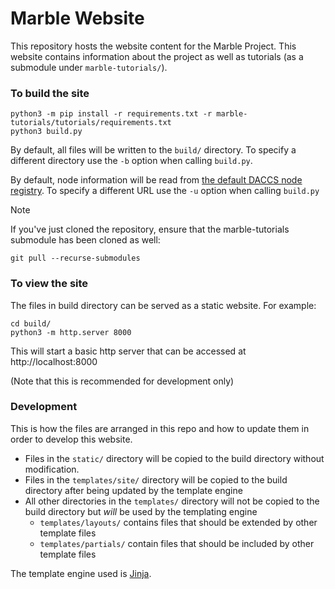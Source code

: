 # Marble Website

This repository hosts the website content for the Marble Project. This website contains information about the
project as well as tutorials (as a submodule under `marble-tutorials/`).

### To build the site

```shell
python3 -m pip install -r requirements.txt -r marble-tutorials/tutorials/requirements.txt
python3 build.py
```

By default, all files will be written to the `build/` directory. To specify a different directory use the `-b` option
when calling `build.py`.

By default, node information will be read from 
[the default DACCS node registry](
    https://raw.githubusercontent.com/DACCS-Climate/Marble-node-registry/current-registry/node_registry.json
). To specify a different URL use the `-u` option when calling `build.py`

> [!NOTE]
> If you've just cloned the repository, ensure that the marble-tutorials submodule has been cloned as well:
> ```shell
> git pull --recurse-submodules
> ```

### To view the site

The files in build directory can be served as a static website. For example:

```shell
cd build/
python3 -m http.server 8000
```

This will start a basic http server that can be accessed at http://localhost:8000

(Note that this is recommended for development only)

### Development

This is how the files are arranged in this repo and how to update them in order to develop this website.

- Files in the `static/` directory will be copied to the build directory without modification.
- Files in the `templates/site/` directory will be copied to the build directory after being updated by the template engine
- All other directories in the `templates/` directory will not be copied to the build directory but _will_ be used by the templating engine
  - `templates/layouts/` contains files that should be extended by other template files
  - `templates/partials/` contain files that should be included by other template files

The template engine used is [Jinja](https://jinja.palletsprojects.com/en/3.1.x/).
